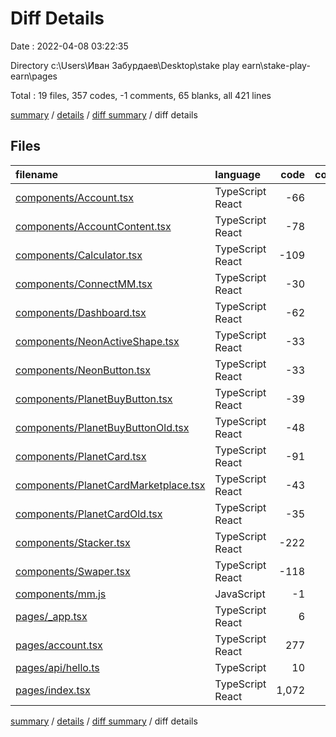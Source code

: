 # Diff Details

Date : 2022-04-08 03:22:35

Directory c:\Users\Иван Забурдаев\Desktop\stake play earn\stake-play-earn\pages

Total : 19 files,  357 codes, -1 comments, 65 blanks, all 421 lines

[summary](results.md) / [details](details.md) / [diff summary](diff.md) / diff details

## Files
| filename | language | code | comment | blank | total |
| :--- | :--- | ---: | ---: | ---: | ---: |
| [components/Account.tsx](/components/Account.tsx) | TypeScript React | -66 | 0 | -7 | -73 |
| [components/AccountContent.tsx](/components/AccountContent.tsx) | TypeScript React | -78 | 0 | -5 | -83 |
| [components/Calculator.tsx](/components/Calculator.tsx) | TypeScript React | -109 | -3 | -21 | -133 |
| [components/ConnectMM.tsx](/components/ConnectMM.tsx) | TypeScript React | -30 | -1 | -2 | -33 |
| [components/Dashboard.tsx](/components/Dashboard.tsx) | TypeScript React | -62 | 0 | -3 | -65 |
| [components/NeonActiveShape.tsx](/components/NeonActiveShape.tsx) | TypeScript React | -33 | 0 | -2 | -35 |
| [components/NeonButton.tsx](/components/NeonButton.tsx) | TypeScript React | -33 | 0 | -2 | -35 |
| [components/PlanetBuyButton.tsx](/components/PlanetBuyButton.tsx) | TypeScript React | -39 | 0 | -2 | -41 |
| [components/PlanetBuyButtonOld.tsx](/components/PlanetBuyButtonOld.tsx) | TypeScript React | -48 | 0 | -2 | -50 |
| [components/PlanetCard.tsx](/components/PlanetCard.tsx) | TypeScript React | -91 | 0 | -8 | -99 |
| [components/PlanetCardMarketplace.tsx](/components/PlanetCardMarketplace.tsx) | TypeScript React | -43 | 0 | -6 | -49 |
| [components/PlanetCardOld.tsx](/components/PlanetCardOld.tsx) | TypeScript React | -35 | 0 | -5 | -40 |
| [components/Stacker.tsx](/components/Stacker.tsx) | TypeScript React | -222 | 0 | -8 | -230 |
| [components/Swaper.tsx](/components/Swiper.tsx) | TypeScript React | -118 | 0 | -6 | -124 |
| [components/mm.js](/components/mm.js) | JavaScript | -1 | 0 | 0 | -1 |
| [pages/_app.tsx](/pages/_app.tsx) | TypeScript React | 6 | 0 | 3 | 9 |
| [pages/account.tsx](/pages/account.tsx) | TypeScript React | 277 | 1 | 28 | 306 |
| [pages/api/hello.ts](/pages/api/hello.ts) | TypeScript | 10 | 1 | 3 | 14 |
| [pages/index.tsx](/pages/index.tsx) | TypeScript React | 1,072 | 1 | 110 | 1,183 |

[summary](results.md) / [details](details.md) / [diff summary](diff.md) / diff details